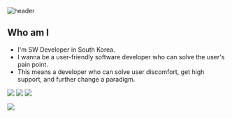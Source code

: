 ![header](https://capsule-render.vercel.app/api?type=waving&color=auto&height=300&section=header&text=console.log(jeil.getTIL())&fontSize=50)

## Who am I

- I'm SW Developer in South Korea.
- I wanna be a user-friendly software developer who can solve the user's pain point.
- This means a developer who can solve user discomfort, get high support, and further change a paradigm.

<img src="https://img.shields.io/badge/Android-3DDC84?style=flat-square&logo=Android&logoColor=white"/> <img src="https://img.shields.io/badge/Java-007396?style=flat-square&logo=java&logoColor=#021453"/> <img src="https://img.shields.io/badge/Javascript-F7DF1E?style=flat-square&logo=javascript&logoColor=023456"/>

<img src="https://img.shields.io/badge/Mysql-4479A1?style=flat-square&logo=mysql&logoColor=023456"/> 
